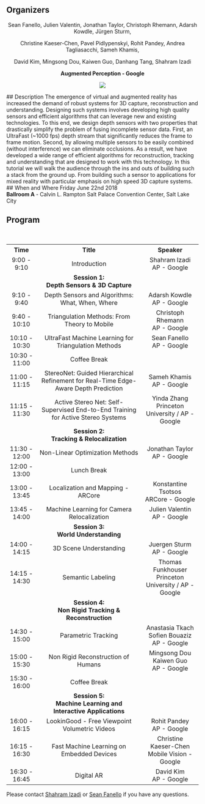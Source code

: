 ## Organizers
<p style="text-align: center;"> Sean Fanello, Julien Valentin, Jonathan Taylor, Christoph Rhemann, Adarsh Kowdle, Jürgen Sturm, </p>
<p style="text-align: center;"> Christine Kaeser-Chen, Pavel Pidlypenskyi, Rohit Pandey, Andrea Tagliasacchi, Sameh Khamis, </p>
<p style="text-align: center;"> David Kim, Mingsong Dou, Kaiwen Guo, Danhang Tang, Shahram Izadi</p>

<p style="text-align: center;"> <b> Augmented Perception - Google </b> </p>
<p style="text-align:center"><img src="http://www.seanfanello.it/wp-content/uploads/2018/04/stack.png"/></p>
## Description
The emergence of virtual and augmented reality has increased the demand of robust systems for 3D capture, reconstruction and understanding. Designing such systems involves developing high quality sensors and efficient algorithms that can leverage new and existing technologies. To this end, we design depth sensors with two properties that drastically simplify the problem of fusing incomplete sensor data. First, an UltraFast (~1000 fps) depth stream that significantly reduces the frame to frame motion. Second, by allowing multiple sensors to be easily combined (without interference) we can eliminate occlusions. As a result, we have developed a wide range of efficient algorithms for reconstruction, tracking and understanding that are designed to work with this technology. In this tutorial we will walk the audience through the ins and outs of building such a stack from the ground up. From building such a sensor to applications for mixed reality with particular emphasis on high speed 3D capture systems.
## When and Where
Friday June 22nd 2018 <br />
<b> Ballroom A </b> - Calvin L. Rampton Salt Palace Convention Center, Salt Lake City

## Program

<table style="width:100%">
  <tr>
    <th><div align="center"> Time</div> </th>
    <th><div align="center"> Title</div> </th> 
    <th><div align="center"> Speaker</div> </th>
  </tr>
  <tr>
    <td><div align="center"> 9:00 - 9:10 </div> </td>
    <td><div align="center"> Introduction </div> </td> 
    <td><div align="center"> Shahram Izadi<br/> AP - Google </div> </td> 
  </tr>
  <tr>
    <td></td>
    <td><div align="center"> <b> Session 1: <br/>Depth Sensors & 3D Capture </b> </div> </td> 
    <td></td>
  </tr>
  <tr>
    <td><div align="center"> 9:10 - 9:40 </div> </td>
    <td><div align="center"> Depth Sensors and Algorithms: What, When, Where </div> </td> 
    <td><div align="center"> Adarsh Kowdle<br/> AP - Google </div> </td> 
  </tr>  
  <tr>
    <td><div align="center"> 9:40 - 10:10 </div> </td>
    <td><div align="center"> Triangulation Methods: From Theory to Mobile </div> </td> 
    <td><div align="center"> Christoph Rhemann <br/> AP - Google </div> </td> 
  </tr>    
  <tr>
    <td><div align="center"> 10:10 - 10:30 </div> </td>
    <td><div align="center"> UltraFast Machine Learning for Triangulation Methods </div> </td> 
    <td><div align="center"> Sean Fanello <br/> AP - Google </div> </td> 
  </tr>    
  <tr>
    <td><div align="center"> 10:30 - 11:00 </div> </td>
    <td><div align="center"> Coffee Break </div> </td> 
    <td></td> 
  </tr>      
  <tr>
    <td><div align="center"> 11:00 - 11:15 </div> </td>
    <td><div align="center"> StereoNet: Guided Hierarchical Refinement for Real-Time Edge-Aware Depth Prediction </div> </td> 
    <td><div align="center"> Sameh Khamis <br/> AP - Google </div> </td> 
  </tr>      
  <tr>
    <td><div align="center"> 11:15 - 11:30 </div> </td>
    <td><div align="center"> Active Stereo Net: Self-Supervised End-to-End Training for Active Stereo Systems </div> </td> 
    <td><div align="center"> Yinda Zhang <br/> Princeton University / AP - Google </div> </td> 
  </tr>  
  <tr>
    <td></td>
    <td><div align="center"> <b> Session 2: <br/>Tracking & Relocalization </b> </div> </td> 
    <td></td>
  </tr>  
  <tr>
    <td><div align="center"> 11:30 - 12:00 </div> </td>
    <td><div align="center"> Non-Linear Optimization Methods </div> </td> 
    <td><div align="center"> Jonathan Taylor <br/> AP - Google </div> </td> 
  </tr>  
  <tr>
    <td><div align="center"> 12:00 - 13:00 </div> </td>
    <td><div align="center"> Lunch Break </div> </td> 
    <td></td> 
  </tr>   
  <tr>
    <td><div align="center"> 13:00 - 13:45 </div> </td>
    <td><div align="center"> Localization and Mapping - ARCore </div> </td> 
    <td><div align="center"> Konstantine Tsotsos <br/> ARCore - Google </div> </td> 
  </tr>    
  <tr>
    <td><div align="center"> 13:45 - 14:00 </div> </td>
    <td><div align="center"> Machine Learning for Camera Relocalization </div> </td> 
    <td><div align="center"> Julien Valentin <br/> AP - Google </div> </td> 
  </tr>    
  <tr>
    <td></td>
    <td><div align="center"> <b> Session 3: <br/>World Understanding </b> </div> </td> 
    <td></td>
  </tr>   
  <tr>
    <td><div align="center"> 14:00 - 14:15 </div> </td>
    <td><div align="center"> 3D Scene Understanding </div> </td> 
    <td><div align="center"> Juergen Sturm <br/> AP - Google </div> </td> 
  </tr>    
  <tr>
    <td><div align="center"> 14:15 - 14:30 </div> </td>
    <td><div align="center"> Semantic Labeling </div> </td> 
    <td><div align="center"> Thomas Funkhouser <br/> Princeton University / AP - Google </div> </td> 
  </tr>      
  <tr>
    <td></td>
    <td><div align="center"> <b> Session 4: <br/>Non Rigid Tracking & Reconstruction </b> </div> </td> 
    <td></td>
  </tr>   
  <tr>
    <td><div align="center"> 14:30 - 15:00 </div> </td>
    <td><div align="center"> Parametric Tracking </div> </td> 
    <td><div align="center"> Anastasia Tkach <br/> Sofien Bouaziz <br/> AP - Google </div> </td> 
  </tr>   
  <tr>
    <td><div align="center"> 15:00 - 15:30 </div> </td>
    <td><div align="center"> Non Rigid Reconstruction of Humans </div> </td> 
    <td><div align="center"> Mingsong Dou <br/> Kaiwen Guo <br/> AP - Google </div> </td> 
  </tr>   
  <tr>
    <td><div align="center"> 15:30 - 16:00 </div> </td>
    <td><div align="center"> Coffee Break </div> </td> 
    <td></td> 
  </tr>    
  <tr>
    <td></td>
    <td><div align="center"> <b> Session 5: <br/>Machine Learning and Interactive Applications </b> </div> </td> 
    <td></td>
  </tr>  
  <tr>
    <td><div align="center"> 16:00 - 16:15 </div> </td>
    <td><div align="center"> LookinGood - Free Viewpoint Volumetric Videos </div> </td> 
    <td><div align="center"> Rohit Pandey <br/> AP - Google </div> </td> 
  </tr>   
  <tr>
    <td><div align="center"> 16:15 - 16:30 </div> </td>
    <td><div align="center"> Fast Machine Learning on Embedded Devices </div> </td> 
    <td><div align="center"> Christine Kaeser-Chen <br/> Mobile Vision - Google </div> </td> 
  </tr>    
  <tr>
    <td><div align="center"> 16:30 - 16:45 </div> </td>
    <td><div align="center"> Digital AR </div> </td> 
    <td><div align="center"> David Kim <br/> AP - Google </div> </td> 
  </tr>    
</table>

Please contact  [Shahram Izadi](mailto:shahrami@google.com) or [Sean Fanello](mailto:seanfa@google.com) if you have any questions.
